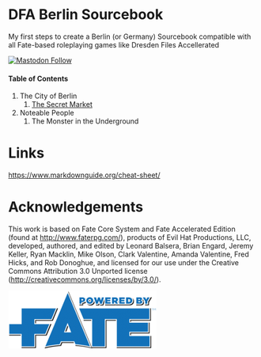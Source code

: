 # DFA Berlin Sourcebook
My first steps to create a Berlin (or Germany) Sourcebook compatible with all Fate-based roleplaying games like Dresden Files Accellerated

[![Mastodon Follow](https://img.shields.io/mastodon/follow/110027356799454331?domain=https%3A%2F%2Fsocial.karsten-voigt.de&style=social)](https://social.karsten-voigt.de/@blechpirat)

#### Table of Contents
1. The City of Berlin
    1. [The Secret Market](feymarket.txt)
2. Noteable People
    1. The Monster in the Underground

# Links
https://www.markdownguide.org/cheat-sheet/

# Acknowledgements
This work is based on Fate Core System and Fate Accelerated Edition (found at http://www.faterpg.com/), products of Evil Hat Productions, LLC, developed, authored, and edited by Leonard Balsera, Brian Engard, Jeremy Keller, Ryan Macklin, Mike Olson, Clark Valentine, Amanda Valentine, Fred Hicks, and Rob Donoghue, and licensed for our use under the Creative Commons Attribution 3.0 Unported license (http://creativecommons.org/licenses/by/3.0/).


![Powered by Fate](Powered-by-Fate-Final-Light-BG-300x117.png)


